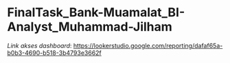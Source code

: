 # FinalTask_Bank-Muamalat_BI-Analyst_Muhammad-Jilham
*Link akses dashboard*: https://lookerstudio.google.com/reporting/dafaf65a-b0b3-4690-b518-3b4793e3662f
